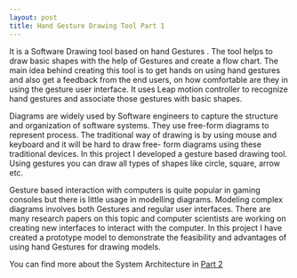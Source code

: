 ```yaml
---
layout: post
title: Hand Gesture Drawing Tool Part 1
---
```



It is  a Software Drawing tool based on hand Gestures . The tool helps to draw basic shapes with the help of Gestures and create a flow chart. The main idea behind creating this tool is to get hands on using hand gestures and also get a feedback from the end users, on how comfortable are they in using the gesture user interface. It uses Leap motion controller to recognize hand gestures and associate those gestures with basic shapes.


Diagrams are widely used by Software engineers to capture the structure and organization of software systems. They use free-form diagrams to represent process. The traditional way of drawing is by using mouse and keyboard and it will be hard to draw free- form diagrams using these traditional devices. In this project I  developed a gesture based drawing tool. Using gestures you can draw all types of shapes like circle, square, arrow etc. 

Gesture based interaction with computers is quite popular in gaming consoles but there is little usage in modelling diagrams. Modeling complex diagrams involves both Gestures and regular user interfaces. There are many research papers on this topic and computer scientists are working on creating new interfaces to interact with the computer.
In this project I have created a prototype model to demonstrate the feasibility and advantages of using hand Gestures for drawing models.

You can find more about the System Architecture in  [Part 2](http://golisandeep3.github.io/Hand-Gesture-Drawing-Tool-Part-2/)
